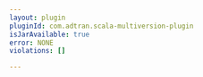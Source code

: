 ```yaml
---
layout: plugin
pluginId: com.adtran.scala-multiversion-plugin
isJarAvailable: true
error: NONE
violations: []

---
```

